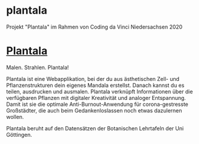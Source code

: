 # plantala
Projekt "Plantala" im Rahmen von Coding da Vinci Niedersachsen 2020

# [Plantala](https://gerdesque.github.io/plantala/)

Malen. Strahlen. Plantala!

Plantala ist eine Webapplikation, bei der du aus ästhetischen Zell- und Pflanzenstrukturen dein eigenes Mandala erstellst. Danach kannst du es teilen, ausdrucken und ausmalen. Plantala verknüpft Informationen über die verfügbaren Pflanzen mit digitaler Kreativität und analoger Entspannung. Damit ist sie die optimale Anti-Burnout-Anwendung für corona-gestresste Großstädter, die auch beim Gedankenloslassen noch etwas dazulernen wollen.

Plantala beruht auf den Datensätzen der Botanischen Lehrtafeln der Uni Göttingen.
